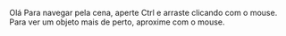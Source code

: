 Olá
Para navegar pela cena, aperte Ctrl e arraste clicando com o mouse.
Para ver um objeto mais de perto, aproxime com o mouse.
